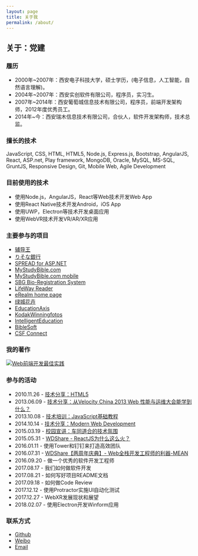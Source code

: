 ```yaml
---
layout: page
title: 关于我
permalink: /about/
---
```


## 关于：党建

### 履历

* 2000年~2007年：西安电子科技大学，硕士学历，(电子信息，人工智能，自然语言理解)。
* 2004年~2007年：西安实创软件有限公司，程序员，实习生。
* 2007年~2014年：西安葡萄城信息技术有限公司，程序员，前端开发架构师，2012年度优秀员工。
* 2014年~今：西安瑞木信息技术有限公司，合伙人，软件开发架构师，技术总监。

### 擅长的技术

JavaScript, CSS, HTML, HTML5, Node.js, Express.js, Bootstrap, AngularJS, React, ASP.net, Play framework, MongoDB, Oracle, MySQL, MS-SQL, GruntJS, Responsive Design, Git, Mobile Web, Agile Development

### 目前使用的技术
* 使用Node.js，AngularJS，React等Web技术开发Web App
* 使用React Native技术开发Android，iOS App
* 使用UWP，Electron等技术开发桌面应用
* 使用WebVR技术开发VR/AR/XR应用

### 主要参与的项目

* [辅导王](http://www.52fdw.com/)
* [りそな銀行](http://www.resona-gr.co.jp/resonabank/)
* [SPREAD for ASP.NET](http://www.componentone.com/SuperProducts/SpreadWeb/)
* [MyStudyBible.com](https://www.mystudybible.com/)
* [MyStudyBible.com mobile](https://www.mystudybible.com/mobile)
* [SBG Bio-Registration System](http://www.sbg-fwcms.com/)
* [LifeWay Reader](https://reader.lifeway.com/)
* [eRealm home page](http://www.erealmsoft.com)
* [绿城花卉](http://shop.sxlvcheng.com)
* [EducationAxis](https://educationaxis.com)
* [KodakWinningfotos](https://kodakwinningfotos.com)
* [IntelligentEducation](https://intelligent.education/)
* [BibleSoft](http://app.biblesoft.com)
* [CSF Connect](https://itunes.apple.com/US/app/id1180826591?mt=8)

### 我的著作

[![Web前端开发最佳实践](http://images.china-pub.com/ebook3770001-3775000/3770903/zcover.jpg)](http://product.china-pub.com/3770903)

### 参与的活动

* 2010.11.26 - [技术分享：HTML5](http://www.slideshare.net/hunterdang/html5-48176079)
* 2013.06.09 - [技术分享：从Velocity China 2013 Web 性能与运维大会能学到什么？](http://www.dang-jian.com/velocity/2013/06/09/velocity-china-2013.html)
* 2013.10.08 - [技术培训：JavaScript基础教程](http://www.dang-jian.com/labs/#/javascriptclass)
* 2014.10.14 - [技术分享：Modern Web Development](http://www.slideshare.net/hunterdang/first-class-39175981)
* 2015.03.19 - [校园宣讲：车同道合的技术氛围](www.dang-jian.com/labs/ctdh-presentation)
* 2015.05.31 - [WDShare - ReactJS为什么这么火？](http://www.dang-jian.com/labs/why-react)
* 2016.01.11 - 使用Tower和钉钉来打造高效团队
* 2016.07.31 - [WDShare【两周年庆典】- Web全栈开发工程师的利器-MEAN](http://www.dang-jian.com/labs/why-mean)
* 2016.09.20 - 做一个优秀的软件开发工程师
* 2017.08.17 - 我们如何做软件开发
* 2017.08.21 - 如何写好项目README文档
* 2017.09.18 - 如何做Code Review
* 2017.12.12 - 使用Protractor实施UI自动化测试
* 2017.12.27 - WebXR发展现状和展望
* 2018.02.07 - 使用Electron开发Winform应用

### 联系方式

* [Github](http://www.github.com/dangjian)
* [Weibo](http://www.weibo.com/dangjian)
* [Email](mailto:hunterdang@gmail.com)



